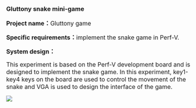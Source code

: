 ### Gluttony snake mini-game

**<span style="font-size:16px;">Project name：</span>**<span style="font-size:16px;">Gluttony game</span>

**<span style="font-size:16px;">Specific requirements：</span>**<span style="font-size:16px;">implement the snake game in Perf-V.</span>

**<span style="font-size:16px;">System design：</span>**

<span style="font-size:16px;">This experiment is based on the Perf-V development board and is designed to implement the snake game. In this experiment, key1-key4 keys on the board are used to control the movement of the snake and VGA is used to design the interface of the game.</span>

![](https://rvboards.org/rvboards/dasdu8syrbgvtzvhfj12f4d5/images_dir/1627982797/20.png)

